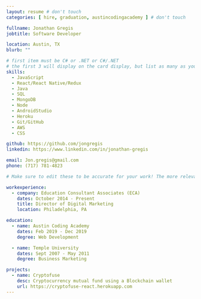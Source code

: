 ```yaml
---
layout: resume # don't touch
categories: [ hire, graduation, austincodingacademy ] # don't touch

fullname: Jonathan Gregis
jobtitle: Software Developer

location: Austin, TX
blurb: ""

# first item must be C# or .NET or C#/.NET
# the first 3 will display on the card display, but list as many as you want, they will be visible on your hire page
skills:
  - JavaScript
  - React/React Native/Redux
  - Java
  - SQL
  - MongoDB
  - Node
  - AndroidStudio
  - Heroku
  - Git/GitHub
  - AWS
  - CSS

github: https://github.com/jongregis
linkedin: https://www.linkedin.com/in/jonathan-gregis

email: Jon.gregis@gmail.com
phone: (717) 781-4823

# Make sure to edit these to be accurate for your work! The more relevant the better if the role was technical, don't feel like you need to put every job you've had.

workexperience:
  - company: Education Consultant Associates (ECA)
    dates: October 2014 - Present
    title: Director of Digital Marketing
    location: Philadelphia, PA

education:
  - name: Austin Coding Academy
    dates: Feb 2019 - Dec 2019
    degree: Web Development

  - name: Temple University
    dates: Sept 2007 - May 2011
    degree: Business Marketing

projects:
  - name: Cryptofuse
    desc: Cryptocurrency mutual fund using a Blockchain wallet
    url: https://cryptofuse-react.herokuapp.com
---
```

